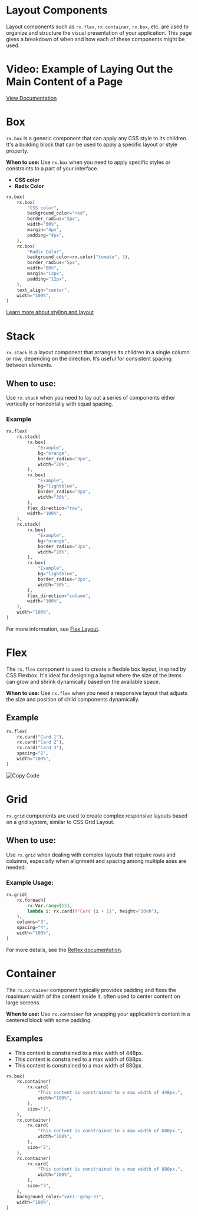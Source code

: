 # Layout Components

Layout components such as `rx.flex`, `rx.container`, `rx.box`, etc. are used to organize and structure the visual presentation of your application. This page gives a breakdown of when and how each of these components might be used.

<div class="css-10ddbmu" data-orientation="vertical" data-variant="classic">
<div class="AccordionItem css-tzz23y" data-orientation="vertical" data-state="closed">

# Video: Example of Laying Out the Main Content of a Page

[View Documentation](https://reflex.dev/docs/styling/layout/#box)

# Box

`rx.box` is a generic component that can apply any CSS style to its children. It's a building block that can be used to apply a specific layout or style property.

**When to use:** Use `rx.box` when you need to apply specific styles or constraints to a part of your interface.

- **CSS color**
- **Radix Color**

```python
rx.box(
    rx.box(
        "CSS color",
        background_color="red",
        border_radius="2px",
        width="50%",
        margin="4px",
        padding="4px",
    ),
    rx.box(
        "Radix Color",
        background_color=rx.color("tomato", 3),
        border_radius="5px",
        width="80%",
        margin="12px",
        padding="12px",
    ),
    text_align="center",
    width="100%",
)
```

[Learn more about styling and layout](https://reflex.dev/docs/styling/layout/#stack)

# Stack

`rx.stack` is a layout component that arranges its children in a single column or row, depending on the direction. It’s useful for consistent spacing between elements.

## When to use:
Use `rx.stack` when you need to lay out a series of components either vertically or horizontally with equal spacing.

### Example

```python
rx.flex(
    rx.stack(
        rx.box(
            "Example",
            bg="orange",
            border_radius="3px",
            width="20%",
        ),
        rx.box(
            "Example",
            bg="lightblue",
            border_radius="3px",
            width="30%",
        ),
        flex_direction="row",
        width="100%",
    ),
    rx.stack(
        rx.box(
            "Example",
            bg="orange",
            border_radius="3px",
            width="20%",
        ),
        rx.box(
            "Example",
            bg="lightblue",
            border_radius="3px",
            width="30%",
        ),
        flex_direction="column",
        width="100%",
    ),
    width="100%",
)
```

For more information, see [Flex Layout](https://reflex.dev/docs/styling/layout/#flex).

# Flex

The `rx.flex` component is used to create a flexible box layout, inspired by CSS Flexbox. It's ideal for designing a layout where the size of the items can grow and shrink dynamically based on the available space.

**When to use:** Use `rx.flex` when you need a responsive layout that adjusts the size and position of child components dynamically.

## Example

```python
rx.flex(
    rx.card("Card 1"),
    rx.card("Card 2"),
    rx.card("Card 3"),
    spacing="2",
    width="100%",
)
```

![Copy Code](https://reflex.dev/docs/styling/layout/#grid)

# Grid

`rx.grid` components are used to create complex responsive layouts based on a grid system, similar to CSS Grid Layout.

## When to use:
Use `rx.grid` when dealing with complex layouts that require rows and columns, especially when alignment and spacing among multiple axes are needed.

### Example Usage:

```python
rx.grid(
    rx.foreach(
        rx.Var.range(12),
        lambda i: rx.card(f"Card {i + 1}", height="10vh"),
    ),
    columns="3",
    spacing="4",
    width="100%",
)
```

For more details, see the [Reflex documentation](https://reflex.dev/docs/styling/layout/#container).

# Container

The `rx.container` component typically provides padding and fixes the maximum width of the content inside it, often used to center content on large screens.

**When to use:** Use `rx.container` for wrapping your application’s content in a centered block with some padding.

## Examples

- This content is constrained to a max width of 448px.
- This content is constrained to a max width of 688px.
- This content is constrained to a max width of 880px.

```python
rx.box(
    rx.container(
        rx.card(
            "This content is constrained to a max width of 448px.",
            width="100%",
        ),
        size="1",
    ),
    rx.container(
        rx.card(
            "This content is constrained to a max width of 688px.",
            width="100%",
        ),
        size="2",
    ),
    rx.container(
        rx.card(
            "This content is constrained to a max width of 880px.",
            width="100%",
        ),
        size="3",
    ),
    background_color="var(--gray-3)",
    width="100%",
)
```